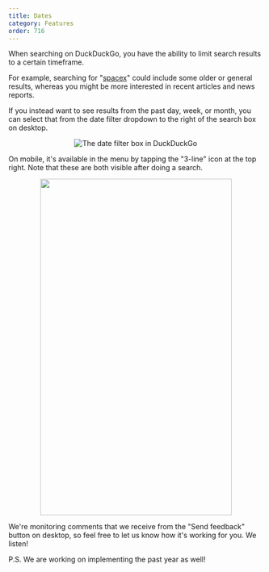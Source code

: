 ```yaml
---
title: Dates
category: Features
order: 716
---
```

<html><body><p>&#xD;
When searching on DuckDuckGo, you have the ability to limit search results to a certain timeframe.&#xD;
</p>&#xD;
&#xD;
<p>&#xD;
For example, searching for "<a href="https://duckduckgo.com/?q=spacex">spacex</a>" could include some older or general results, whereas you might be more interested in recent articles and news reports.&#xD;
</p>&#xD;
&#xD;
<p>&#xD;
If you instead want to see results from the past day, week, or month, you can select that from the date filter dropdown to the right of the search box on desktop.&#xD;
</p>&#xD;
&#xD;
<center>&#xD;
<p>&#xD;
<img alt="The date filter box in DuckDuckGo" src="/edition-jekyll-template/images/f8cb183eb966053add181fc92a0b460b.png"></img></p>&#xD;
</center>&#xD;
&#xD;
<p>&#xD;
On mobile, it's available in the menu by tapping the "3-line" icon at the top right. Note that these are both visible after doing a search.&#xD;
</p>&#xD;
&#xD;
<center>&#xD;
<p>&#xD;
<img height="667" src="/edition-jekyll-template/images/741608e345da3a9871d642b5fdf0e0b2.png" width="379"></img></p>&#xD;
</center>&#xD;
&#xD;
<p>&#xD;
We're monitoring comments that we receive from the "Send feedback" button on desktop, so feel free to let us know how it's working for you. We listen!&#xD;
</p>&#xD;
&#xD;
<p>&#xD;
P.S. We are working on implementing the past year as well!&#xD;
</p></body></html>